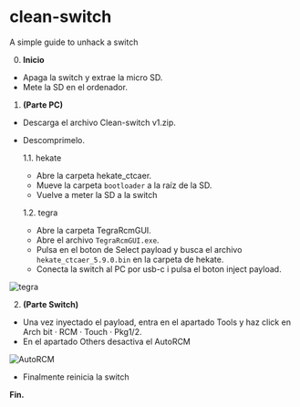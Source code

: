 # clean-switch
A simple guide to unhack a switch

0. **Inicio**
- Apaga la switch y extrae la micro SD.
- Mete la SD en el ordenador. 

1. **(Parte PC)**
- Descarga el archivo Clean-switch v1.zip.
- Descomprimelo.

  1.1. hekate
  - Abre la carpeta hekate_ctcaer.
  - Mueve la carpeta `bootloader` a la raíz de la SD.
  - Vuelve a meter la SD a la switch

  1.2. tegra
  - Abre la carpeta TegraRcmGUI.
  - Abre el archivo `TegraRcmGUI.exe`.
  - Pulsa en el boton de Select payload y busca el archivo `hekate_ctcaer_5.9.0.bin` en la carpeta de hekate.
  - Conecta la switch al PC por usb-c i pulsa el boton inject payload.

![tegra](https://i.ibb.co/mv9dk59/Captura-de-pantalla-20221203-131016.png)

2. **(Parte Switch)**
- Una vez inyectado el payload, entra en el apartado Tools y haz click en Arch bit · RCM · Touch · Pkg1/2.
- En el apartado Others desactiva el AutoRCM

![AutoRCM](https://i.ibb.co/TRSbV1v/nyx20190412-193828.png)

- Finalmente reinicia la switch 

**Fin.**
